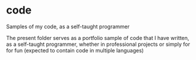 # code
Samples of my code, as a self-taught programmer

The present folder serves as a portfolio sample of code that I have written, as a self-taught programmer,
whether in professional projects or simply for for fun (expected to contain code in multiple languages)
